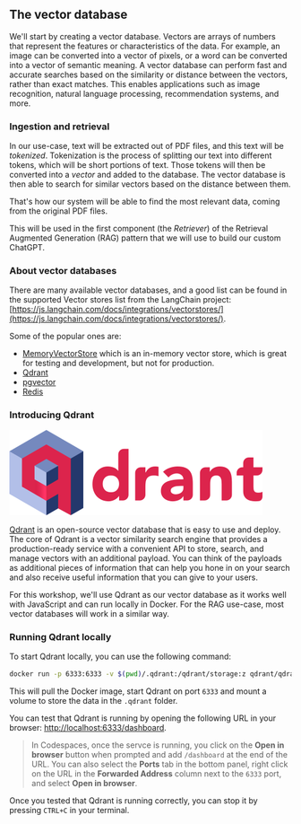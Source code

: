 ## The vector database

We'll start by creating a vector database. Vectors are arrays of numbers that represent the features or characteristics of the data. For example, an image can be converted into a vector of pixels, or a word can be converted into a vector of semantic meaning. A vector database can perform fast and accurate searches based on the similarity or distance between the vectors, rather than exact matches. This enables applications such as image recognition, natural language processing, recommendation systems, and more.

### Ingestion and retrieval

In our use-case, text will be extracted out of PDF files, and this text will be *tokenized*. Tokenization is the process of splitting our text into different tokens, which will be short portions of text. Those tokens will then be converted into a *vector* and added to the database. The vector database is then able to search for similar vectors based on the distance between them.

That's how our system will be able to find the most relevant data, coming from the original PDF files.

This will be used in the first component (the *Retriever*) of the Retrieval Augmented Generation (RAG) pattern that we will use to build our custom ChatGPT.

### About vector databases

There are many available vector databases, and a good list can be found in the supported Vector stores list from the LangChain project: [https://js.langchain.com/docs/integrations/vectorstores/](https://js.langchain.com/docs/integrations/vectorstores/).

Some of the popular ones are:

- [MemoryVectorStore](https://js.langchain.com/docs/integrations/vectorstores/memory) which is an in-memory vector store, which is great for testing and development, but not for production.
- [Qdrant](https://qdrant.tech/)
- [pgvector](https://github.com/pgvector/pgvector)
- [Redis](https://redis.io)

### Introducing Qdrant

![Qdrant Logo](./assets/qdrant-logo.png)

[Qdrant](https://qdrant.tech/) is an open-source vector database that is easy to use and deploy. The core of Qdrant is a vector similarity search engine that provides a production-ready service with a convenient API to store, search, and manage vectors with an additional payload. You can think of the payloads as additional pieces of information that can help you hone in on your search and also receive useful information that you can give to your users.

For this workshop, we'll use Qdrant as our vector database as it works well with JavaScript and can run locally in Docker. For the RAG use-case, most vector databases will work in a similar way.

### Running Qdrant locally

To start Qdrant locally, you can use the following command:

```bash
docker run -p 6333:6333 -v $(pwd)/.qdrant:/qdrant/storage:z qdrant/qdrant:v1.7.3
```

This will pull the Docker image, start Qdrant on port `6333` and mount a volume to store the data in the `.qdrant` folder.

You can test that Qdrant is running by opening the following URL in your browser: [http://localhost:6333/dashboard](http://localhost:6333/dashboard).

<div class="tip" data-title="tip">

> In Codespaces, once the servce is running, you click on the **Open in browser** button when prompted and add `/dashboard` at the end of the URL.
> You can also select the **Ports** tab in the bottom panel, right click on the URL in the **Forwarded Address** column next to the `6333` port, and select **Open in browser**.

</div>

Once you tested that Qdrant is running correctly, you can stop it by pressing `CTRL+C` in your terminal.
